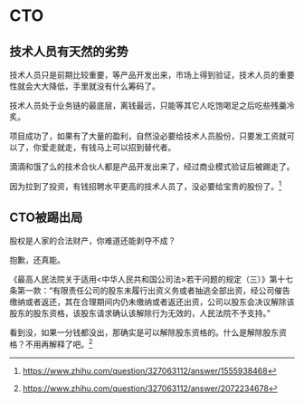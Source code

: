 # CTO

## 技术人员有天然的劣势

技术人员只是前期比较重要，等产品开发出来，市场上得到验证，技术人员的重要性就会大大降低，手里就没有什么筹码了。

技术人员处于业务链的最底层，离钱最远，只能等其它人吃饱喝足之后吃些残羹冷炙。

项目成功了，如果有了大量的盈利，自然没必要给技术人员股份，只要发工资就可以了，你爱走就走，有钱马上可以招到替代者。

滴滴和饿了么的技术合伙人都是产品开发出来了，经过商业模式验证后被踢走了。

因为拉到了投资，有钱招聘水平更高的技术人员了，没必要给宝贵的股份了。[^1]

## CTO被踢出局

股权是人家的合法财产，你难道还能剥夺不成？

抱歉，还真能。

《最高人民法院关于适用<中华人民共和国公司法>若干问题的规定（三）》第十七条第一款：“有限责任公司的股东未履行出资义务或者抽逃全部出资，经公司催告缴纳或者返还，其在合理期间内仍未缴纳或者返还出资，公司以股东会决议解除该股东的股东资格，该股东请求确认该解除行为无效的，人民法院不予支持。”

看到没，如果一分钱都没出，那确实是可以解除股东资格的。什么是解除股东资格？不用再解释了吧。[^2]



[^1]: https://www.zhihu.com/question/327063112/answer/1555938468
[^2]: https://www.zhihu.com/question/327063112/answer/2072234678
